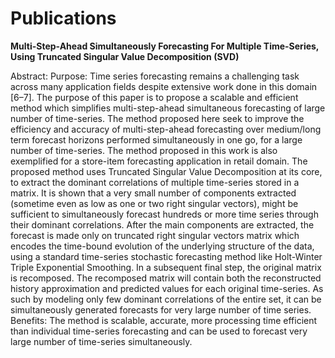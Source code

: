 # Publications
**Multi-Step-Ahead Simultaneously Forecasting For
Multiple Time-Series, Using Truncated Singular Value
Decomposition (SVD)**

Abstract:
Purpose: Time series forecasting remains a challenging task across many application fields despite extensive work done in this domain [6–7]. The purpose of this paper is to propose a scalable and efficient method which simplifies multi-step-ahead simultaneous forecasting of large number of time-series. The method proposed here seek to improve the efficiency and
accuracy of multi-step-ahead forecasting over medium/long term forecast horizons performed simultaneously in one go, for a large number of time-series. The method proposed in this work is also exemplified for a store-item forecasting application in retail domain.
The proposed method uses Truncated Singular Value Decomposition at its core, to extract the dominant correlations of multiple time-series stored in a matrix. It is shown that a very small number of components extracted (sometime even as low as one or two right singular vectors), might be sufficient to simultaneously forecast hundreds or more time series through their dominant correlations. After the main components are extracted, the forecast is made only on truncated right singular vectors matrix which encodes the time-bound evolution of the underlying structure of the data, using a standard time-series stochastic forecasting method like Holt-Winter Triple Exponential Smoothing. In a subsequent final step, the original matrix is recomposed. The recomposed matrix will contain both the reconstructed history approximation and predicted values for each original time-series. As such by modeling only few dominant correlations of the entire set, it can be simultaneously generated forecasts for very large number of time series.
Benefits: The method is scalable, accurate, more processing time efficient than individual time-series forecasting and can be used to forecast very large number of time-series simultaneously.
